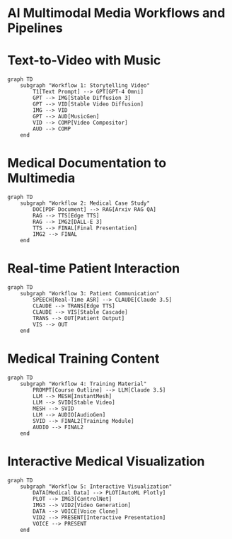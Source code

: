 
# AI Multimodal Media Workflows and Pipelines

# Text-to-Video with Music
```mermaid
graph TD
    subgraph "Workflow 1: Storytelling Video"
        T1[Text Prompt] --> GPT[GPT-4 Omni]
        GPT --> IMG[Stable Diffusion 3]
        GPT --> VID[Stable Video Diffusion]
        IMG --> VID
        GPT --> AUD[MusicGen]
        VID --> COMP[Video Compositor]
        AUD --> COMP
    end
```

# Medical Documentation to Multimedia
```mermaid
graph TD
    subgraph "Workflow 2: Medical Case Study"
        DOC[PDF Document] --> RAG[Arxiv RAG QA]
        RAG --> TTS[Edge TTS]
        RAG --> IMG2[DALL-E 3]
        TTS --> FINAL[Final Presentation]
        IMG2 --> FINAL
    end
```

# Real-time Patient Interaction
```mermaid
graph TD
    subgraph "Workflow 3: Patient Communication"
        SPEECH[Real-Time ASR] --> CLAUDE[Claude 3.5]
        CLAUDE --> TRANS[Edge TTS]
        CLAUDE --> VIS[Stable Cascade]
        TRANS --> OUT[Patient Output]
        VIS --> OUT
    end
```

# Medical Training Content
```mermaid
graph TD
    subgraph "Workflow 4: Training Material"
        PROMPT[Course Outline] --> LLM[Claude 3.5]
        LLM --> MESH[InstantMesh]
        LLM --> SVID[Stable Video]
        MESH --> SVID
        LLM --> AUDIO[AudioGen]
        SVID --> FINAL2[Training Module]
        AUDIO --> FINAL2
    end
```

# Interactive Medical Visualization

```mermaid
graph TD
    subgraph "Workflow 5: Interactive Visualization"
        DATA[Medical Data] --> PLOT[AutoML Plotly]
        PLOT --> IMG3[ControlNet]
        IMG3 --> VID2[Video Generation]
        DATA --> VOICE[Voice Clone]
        VID2 --> PRESENT[Interactive Presentation]
        VOICE --> PRESENT
    end
```
